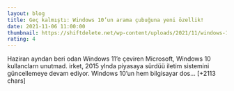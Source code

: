 ```yaml
--- 
layout: blog
title: Geç kalmıştı: Windows 10’un arama çubuğuna yeni özellik!
date: 2021-11-06 11:00:00
thumbnail: https://shiftdelete.net/wp-content/uploads/2021/11/windows-10-arama-cubugu-karanlik-mod.jpg
rating: 4
---
```

Haziran ayndan beri odan Windows 11’e çeviren Microsoft, Windows 10 kullanclarn unutmad. irket, 2015 ylnda piyasaya sürdüü iletim sistemini güncellemeye devam ediyor. Windows 10’un hem bilgisayar dos… [+2113 chars]